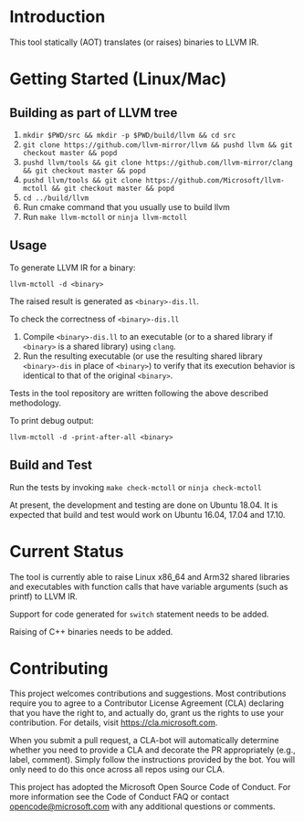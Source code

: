 # Introduction
This tool statically (AOT) translates (or raises) binaries to LLVM IR.

# Getting Started (Linux/Mac)
## Building as part of LLVM tree

1.  `mkdir $PWD/src && mkdir -p $PWD/build/llvm && cd src`
2.  `git clone https://github.com/llvm-mirror/llvm && pushd llvm && git checkout master && popd`
3.  `pushd llvm/tools && git clone https://github.com/llvm-mirror/clang && git checkout master && popd`
4.  `pushd llvm/tools && git clone https://github.com/Microsoft/llvm-mctoll && git checkout master && popd`
7.  `cd ../build/llvm`
7.  Run cmake command that you usually use to build llvm
8.  Run `make llvm-mctoll` or `ninja llvm-mctoll`

## Usage

To generate LLVM IR for a binary:

`llvm-mctoll -d <binary>`

The raised result is generated as `<binary>-dis.ll`.

To check the correctness of `<binary>-dis.ll`
1. Compile `<binary>-dis.ll` to an executable (or to a shared library if `<binary>` is a shared library) using `clang`.
2. Run the resulting executable (or use the resulting shared library `<binary>-dis` in place of `<binary>`) to verify that its execution behavior is identical to that of the original `<binary>`.

Tests in the tool repository are written following the above described methodology.

To print debug output:

`llvm-mctoll -d -print-after-all <binary>`

## Build and Test

Run the tests by invoking `make check-mctoll` or `ninja check-mctoll`

At present, the development and testing are done on Ubuntu 18.04. It is expected that build and test would work on Ubuntu 16.04, 17.04 and 17.10.

# Current Status

The tool is currently able to raise Linux x86_64 and Arm32 shared libraries and executables with function calls that have variable arguments (such as printf) to LLVM IR.

Support for code generated for `switch` statement needs to be added.

Raising of C++ binaries needs to be added.

# Contributing

This project welcomes contributions and suggestions. Most contributions require you to agree to a Contributor License Agreement (CLA) 
declaring that you have the right to, and actually do, grant us the rights to use your contribution. For details, visit 
https://cla.microsoft.com.

When you submit a pull request, a CLA-bot will automatically determine whether you need to provide a CLA and decorate the PR 
appropriately (e.g., label, comment). Simply follow the instructions provided by the bot. You will only need to do this once across all 
repos using our CLA.

This project has adopted the Microsoft Open Source Code of Conduct. For more information see the Code of Conduct FAQ or contact 
opencode@microsoft.com with any additional questions or comments.

